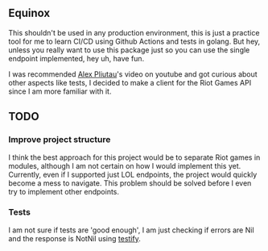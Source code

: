 ## Equinox

This shouldn't be used in any production environment, this is just a practice tool for me to learn CI/CD using Github Actions and tests in golang. But hey, unless you really want to use this package just so you can use the single endpoint implemented, hey uh, have fun.

I was recommended [Alex Pliutau](https://www.youtube.com/watch?v=evorkFq3Y5k)'s video on youtube and got curious about other aspects like tests, I decided to make a client for the Riot Games API since I am more familiar with it.

## TODO

### Improve project structure

I think the best approach for this project would be to separate Riot games in modules, although I am not certain on how I would implement this yet. Currently, even if I supported just LOL endpoints, the project would quickly become a mess to navigate. This problem should be solved before I even try to implement other endpoints.

### Tests

I am not sure if tests are 'good enough', I am just checking if errors are Nil and the response is NotNil using [testify](https://github.com/stretchr/testify).
